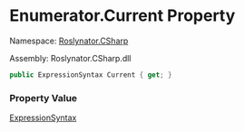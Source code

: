 # Enumerator\.Current Property

Namespace: [Roslynator.CSharp](../../../../README.md)

Assembly: Roslynator\.CSharp\.dll

```csharp
public ExpressionSyntax Current { get; }
```

### Property Value

[ExpressionSyntax](https://docs.microsoft.com/en-us/dotnet/api/microsoft.codeanalysis.csharp.syntax.expressionsyntax)

